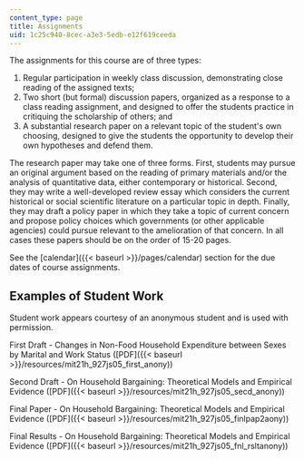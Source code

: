 ```yaml
---
content_type: page
title: Assignments
uid: 1c25c940-8cec-a3e3-5edb-e12f619ceeda
---
```


The assignments for this course are of three types:

1.  Regular participation in weekly class discussion, demonstrating close reading of the assigned texts;
2.  Two short (but formal) discussion papers, organized as a response to a class reading assignment, and designed to offer the students practice in critiquing the scholarship of others; and
3.  A substantial research paper on a relevant topic of the student's own choosing, designed to give the students the opportunity to develop their own hypotheses and defend them.

The research paper may take one of three forms. First, students may pursue an original argument based on the reading of primary materials and/or the analysis of quantitative data, either contemporary or historical. Second, they may write a well-developed review essay which considers the current historical or social scientific literature on a particular topic in depth. Finally, they may draft a policy paper in which they take a topic of current concern and propose policy choices which governments (or other applicable agencies) could pursue relevant to the amelioration of that concern. In all cases these papers should be on the order of 15-20 pages.

See the [calendar]({{< baseurl >}}/pages/calendar) section for the due dates of course assignments.

Examples of Student Work
------------------------

Student work appears courtesy of an anonymous student and is used with permission.

First Draft - Changes in Non-Food Household Expenditure between Sexes by Marital and Work Status ([PDF]({{< baseurl >}}/resources/mit21h_927js05_first_anony))

Second Draft - On Household Bargaining: Theoretical Models and Empirical Evidence ([PDF]({{< baseurl >}}/resources/mit21h_927js05_secd_anony))

Final Paper - On Household Bargaining: Theoretical Models and Empirical Evidence ([PDF]({{< baseurl >}}/resources/mit21h_927js05_finlpap2aony))

Final Results - On Household Bargaining: Theoretical Models and Empirical Evidence ([PDF]({{< baseurl >}}/resources/mit21h_927js05_fnl_rsltanony))